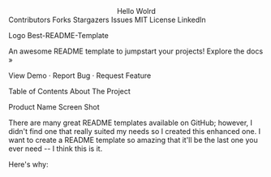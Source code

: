 <!Doctype Html>
<head>
</head>
<body>
<center> <a> Hello Wolrd </a> </center >
</body>
<footer
</footer>
</html>
Contributors Forks Stargazers Issues MIT License LinkedIn


 Logo
Best-README-Template

An awesome README template to jumpstart your projects! 
Explore the docs » 

View Demo · Report Bug · Request Feature

Table of Contents
About The Project

Product Name Screen Shot

There are many great README templates available on GitHub; however, I didn't find one that really suited my needs so I created this enhanced one. I want to create a README template so amazing that it'll be the last one you ever need -- I think this is it.

Here's why:
